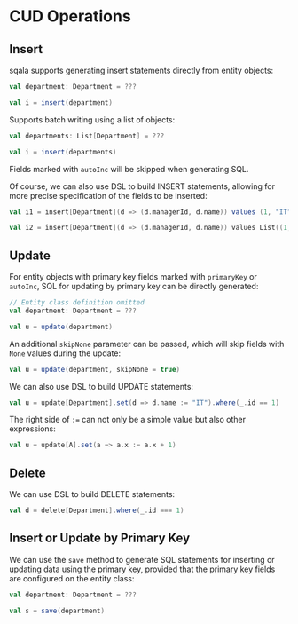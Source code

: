 # CUD Operations

## Insert

sqala supports generating insert statements directly from entity objects:

```scala
val department: Department = ???

val i = insert(department)
```

Supports batch writing using a list of objects:

```scala
val departments: List[Department] = ???

val i = insert(departments)
```

Fields marked with `autoInc` will be skipped when generating SQL.

Of course, we can also use DSL to build INSERT statements, allowing for more precise specification of the fields to be inserted:

```scala
val i1 = insert[Department](d => (d.managerId, d.name)) values (1, "IT")

val i2 = insert[Department](d => (d.managerId, d.name)) values List((1, "IT"), (2, "Legal"))
```

## Update

For entity objects with primary key fields marked with `primaryKey` or `autoInc`, SQL for updating by primary key can be directly generated:

```scala
// Entity class definition omitted
val department: Department = ???

val u = update(department)
```

An additional `skipNone` parameter can be passed, which will skip fields with `None` values during the update:

```scala
val u = update(department, skipNone = true)
```

We can also use DSL to build UPDATE statements:

```scala
val u = update[Department].set(d => d.name := "IT").where(_.id == 1)
```

The right side of `:=` can not only be a simple value but also other expressions:

```scala
val u = update[A].set(a => a.x := a.x + 1)
```

## Delete

We can use DSL to build DELETE statements:

```scala
val d = delete[Department].where(_.id === 1)
```

## Insert or Update by Primary Key

We can use the `save` method to generate SQL statements for inserting or updating data using the primary key, provided that the primary key fields are configured on the entity class:

```scala
val department: Department = ???

val s = save(department)
```
